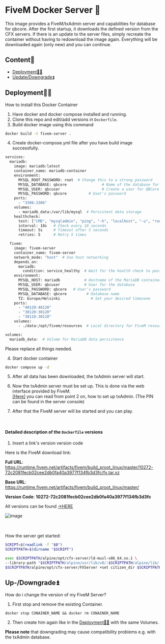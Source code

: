 # FiveM Docker Server 🦺

This image provides a FiveM/txAdmin server and capabilities for database for qbcore. After the first startup, it downloads the defined version from the CFX servers. If there is an update to the server files, simply recreate the container without having to redownload the image again. Everything will be downloaded again (only new) and you can continue.
## Content🧾

* [Deployment👩‍💻](https://github.com/Lezeko/fivem-docker-server?tab=readme-ov-file#deployment)
* [Update/Downgrade⏫](https://github.com/Lezeko/fivem-docker-server?tab=readme-ov-file#up-downgrade)


## Deployment👩‍💻

How to install this Docker Container

1. Have docker and docker compose installed and running.
2. Clone this repo and edit/add versions in `Dockerfile`.
3. Build docker image using this command
```bash
docker build -t fivem-server .
```
4. Create docker-compose.yml file after you have build image successfully.
```bash
services:
  mariadb:
    image: mariadb:latest
    container_name: mariadb-container
    environment:
      MYSQL_ROOT_PASSWORD: root  # Change this to a strong password
      MYSQL_DATABASE: qbcore                # Name of the database for QBCore
      MYSQL_USER: qbcuser                   # Create a user for QBCore
      MYSQL_PASSWORD: qbcore          # User's password
    ports:
      - "3306:3306"
    volumes:
      - mariadb_data:/var/lib/mysql  # Persistent data storage
    healthcheck:
      test: ["CMD", "mysqladmin", "ping", "-h", "localhost", "-u", "root", "-p${MYSQL_ROOT_PASSWORD}"]
      interval: 10s   # Check every 10 seconds
      timeout: 5s     # Timeout after 5 seconds
      retries: 5      # Retry 5 times

  fivem:
    image: fivem-server
    container_name: fivem-server
    network_mode: "host"  # Use host networking
    depends_on:
      mariadb:
        condition: service_healthy  # Wait for the health check to pass
    environment:
      MYSQL_HOST: mariadb           # Hostname of the MariaDB container
      MYSQL_USER: qbcuser           # User for the database
      MYSQL_PASSWORD: qbcore   # User's password
      MYSQL_DATABASE: qbcore         # Database name
      TZ: Europe/Helsinki              # Set your desired timezone
    ports:
      - "40120:40120"
      - "30120:30120"
      - "30110:30110"
    volumes:
      - ./data:/opt/fivem/resources  # Local directory for FiveM resources

volumes:
  mariadb_data:  # Volume for MariaDB data persistence

```
Please replace all things needed.

4. Start docker container
```bash
docker compose up -d
```

5. After all data has been downloaded, the txAdmin server will start.

6. Now the txAdmin server must be set up. This is done via the web interface provided by FiveM.<br>
   [[Here]](https://docs.fivem.net/docs/server-manual/setting-up-a-server-txadmin/#start-the-server) you can read from point 2 on, how to set up txAdmin. (The PIN can be found in the server console)

7. After that the FiveM server will be started and you can play.

<br>

#### Detailed description of the `Dockerfile` versions
1. Insert a link's version version code<br>
    

Here is the FiveM download link:

**Full URL**: https://runtime.fivem.net/artifacts/fivem/build_proot_linux/master/10272-72c2081fecb02cee2db0fa40a3977f134fb3d3fc/fx.tar.xz

**Base URL**: https://runtime.fivem.net/artifacts/fivem/build_proot_linux/master/

**Version Code**: **10272-72c2081fecb02cee2db0fa40a3977f134fb3d3fc**


All versions can be found [->HERE](https://runtime.fivem.net/artifacts/fivem/build_proot_linux/master/)<br>
 
![image](https://github.com/Auhrus/fivem-docker-server/assets/57270834/8752e275-54ca-4ba7-a141-473bc0be4d70 "CFX artifacts")

<br><br>
How the server get started:

```bash
SCRIPT=$(readlink -f "$0")
SCRIPTPATH=$(dirname "$SCRIPT")
	
exec $SCRIPTPATH/alpine/opt/cfx-server/ld-musl-x86_64.so.1 \
--library-path "$SCRIPTPATH/alpine/usr/lib/v8/:$SCRIPTPATH/alpine/lib/:$SCRIPTPATH/alpine/usr/lib/" -- \
$SCRIPTPATH/alpine/opt/cfx-server/FXServer +set citizen_dir $SCRIPTPATH/alpine/opt/cfx-server/citizen/ $*
```


## Up-/Downgrade⏫

How do i change the version of my FiveM Server?

1. First stop and remove the existing Container.
```shell
docker stop CONAINER_NAME && docker rm CONAINER_NAME
```
2. Then create him again like in the [Deployment👩‍💻](https://github.com/Auhrus/fivem-docker-server?tab=readme-ov-file#deployment) with the same Volumes.

**Please note** that downgrading may cause compatibility problems e.g. with the txAdmin database.